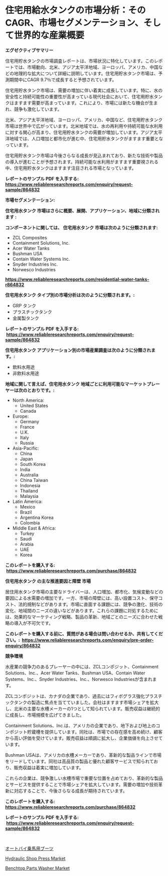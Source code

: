 <p><h1>住宅用給水タンクの市場分析：そのCAGR、市場セグメンテーション、そして世界的な産業概要</h1></p><p><strong>エグゼクティブサマリー</strong></p>
<p><p>住宅用貯水タンクの市場調査レポートは、市場状況に特化しています。このレポートでは、市場動向、北米、アジア太平洋地域、ヨーロッパ、アメリカ、中国などの地理的な拡大について詳細に説明しています。住宅用貯水タンク市場は、予測期間中にCAGR 9.7％で成長すると予想されています。</p><p>住宅用貯水タンク市場は、需要の増加に伴い着実に成長しています。特に、水の安全性と持続可能性の重要性が高まっている現代社会において、住宅用貯水タンクはますます需要が高まっています。これにより、市場には新たな機会が生まれ、競争も激化しています。</p><p>北米、アジア太平洋地域、ヨーロッパ、アメリカ、中国など、住宅用貯水タンク市場は世界中で広がっています。北米地域では、水の再利用や持続可能な水利用に対する関心が高まり、住宅用貯水タンクの需要が増加しています。アジア太平洋地域では、人口増加と都市化が進む中、住宅用貯水タンクがますます重要となっています。</p><p>住宅用貯水タンク市場は今後さらなる成長が見込まれており、新たな技術や製品の導入が進むことが予想されます。持続可能な水利用がますます重要視される中、住宅用貯水タンクはますます注目される市場となっています。</p></p>
<p><strong>レポートのサンプル PDF を入手する: <a href="https://www.reliableresearchreports.com/enquiry/request-sample/864832">https://www.reliableresearchreports.com/enquiry/request-sample/864832</a></strong></p>
<p><strong>市場セグメンテーション:</strong></p>
<p><strong> 住宅用水タンク 市場はさらに概要、展開、アプリケーション、地域に分類されます :</strong></p>
<p><strong>コンポーネントに関しては、 住宅用水タンク 市場は次のように分類されます: &nbsp;</strong></p>
<p><ul><li>ZCL Composites</li><li>Containment Solutions, Inc.</li><li>Acer Water Tanks</li><li>Bushman USA</li><li>Contain Water Systems Inc.</li><li>Snyder Industries Inc.</li><li>Norwesco Industries</li></ul></p>
<p><strong><a href="https://www.reliableresearchreports.com/residential-water-tanks-r864832">https://www.reliableresearchreports.com/residential-water-tanks-r864832</a></strong></p>
<p><strong> 住宅用水タンク タイプ別の市場分析は次のように分類されます。:</strong></p>
<p><ul><li>GRP タンク</li><li>プラスチックタンク</li><li>金属製タンク</li></ul></p>
<p><strong>レポートのサンプル PDF を入手する: &nbsp;<a href="https://www.reliableresearchreports.com/enquiry/request-sample/864832">https://www.reliableresearchreports.com/enquiry/request-sample/864832</a></strong></p>
<p><strong> 住宅用水タンク アプリケーション別の市場産業調査は次のように分類されます。:</strong></p>
<p><ul><li>飲料水用途</li><li>非飲料水用途</li></ul></p>
<p><strong>地域に関して言えば、住宅用水タンク 地域ごとに利用可能なマーケットプレーヤーは次のとおりです。:</strong></p>
<p><ul>
    <li>
        North America:
        <ul>
            <li>United States</li>
            <li>Canada</li>
        </ul>
    </li>
    <li>
        Europe:
        <ul>
            <li>Germany</li>
            <li>France</li>
            <li>U.K.</li>
            <li>Italy</li>
            <li>Russia</li>
        </ul>
    </li>
    <li>
        Asia-Pacific:
        <ul>
            <li>China</li>
            <li>Japan</li>
            <li>South Korea</li>
            <li>India</li>
            <li>Australia</li>
            <li>China Taiwan</li>
            <li>Indonesia</li>
            <li>Thailand</li>
            <li>Malaysia</li>
        </ul>
    </li>
    <li>
        Latin America:
        <ul>
            <li>Mexico</li>
            <li>Brazil</li>
            <li>Argentina Korea</li>
            <li>Colombia</li>
        </ul>
    </li>
    <li>
        Middle East & Africa:
        <ul>
            <li>Turkey</li>
            <li>Saudi</li>
            <li>Arabia</li>
            <li>UAE</li>
            <li>Korea</li>
        </ul>
    </li>
    </ul></p>
<p><strong>このレポートを購入する: &nbsp;<a href="https://www.reliableresearchreports.com/purchase/864832">https://www.reliableresearchreports.com/purchase/864832</a></strong></p>
<p><strong>住宅用水タンク の主な推進要因と障壁 市場</strong></p>
<p><p>居住用水タンク市場の主要なドライバーは、人口増加、都市化、気候変動などの要因による水需要の増加です。一方、市場の障壁には、高い設置コスト、保守コスト、法的規制などがあります。市場に直面する課題には、競争の激化、技術の変化、地域間のニーズの違いなどがあります。これらの課題に対処するためには、効果的なマーケティング戦略、製品の革新、地域ごとのニーズに合わせた戦略の導入が不可欠です。</p></p>
<p><strong>このレポートを購入する前に、質問がある場合は問い合わせるか、共有してください。:&nbsp; <a href="https://www.reliableresearchreports.com/enquiry/pre-order-enquiry/864832">https://www.reliableresearchreports.com/enquiry/pre-order-enquiry/864832</a></strong></p>
<p><strong>競争環境</strong></p>
<p><p>水産業の競争力のあるプレーヤーの中には、ZCLコンポジット、Containment Solutions、Inc.、Acer Water Tanks、Bushman USA、Contain Water Systems、Inc.、Snyder Industries、Inc.、Norwesco Industriesが含まれます。</p><p>ZCLコンポジットは、カナダの企業であり、過去にはフィボグラス強化プラスチックタンクの製造に焦点を当てていました。会社はますます市場シェアを拡大し、北米の主要な水槽メーカーの1つとして知られています。販売収益は継続的に成長し、市場規模を広げてきました。</p><p>Containment Solutions、Inc.は、アメリカの企業であり、地下および地上のコンポジット貯蔵槽を提供しています。同社は、市場での存在感を高め続け、顧客から高い評価を受けています。販売収益は順調に拡大し、企業価値を向上させています。</p><p>Bushman USAは、アメリカの水槽メーカーであり、革新的な製品ラインで市場をリードしています。同社は高品質の製品と優れた顧客サービスで知られており、販売収益は着実に増加しています。</p><p>これらの企業は、競争激しい水槽市場で重要な位置を占めており、革新的な製品とサービスを提供することで市場シェアを拡大しています。需要の増加や技術革新に対応することで、今後さらなる成長が期待されています。</p></p>
<p><strong>このレポートを購入する: &nbsp; <a href="https://www.reliableresearchreports.com/purchase/864832">https://www.reliableresearchreports.com/purchase/864832</a></strong></p>
<p><strong>レポートのサンプル PDF を入手する: &nbsp;<a href="https://www.reliableresearchreports.com/enquiry/request-sample/864832">https://www.reliableresearchreports.com/enquiry/request-sample/864832</a></strong><strong></strong></p>
<p>&nbsp;</p>
<p><p><a href="https://github.com/EstaSprer20231/Market-Research-Report-List-1/blob/main/832545433720.md">オートバイ乗馬用ブーツ</a></p><p><a href="https://github.com/cecuraprangm/Market-Research-Report-List-2/blob/main/hydraulic-shop-press-market.md">Hydraulic Shop Press Market</a></p><p><a href="https://github.com/ChiragRP21/Market-Research-Report-List-4/blob/main/benchtop-parts-washer-market.md">Benchtop Parts Washer Market</a></p></p>